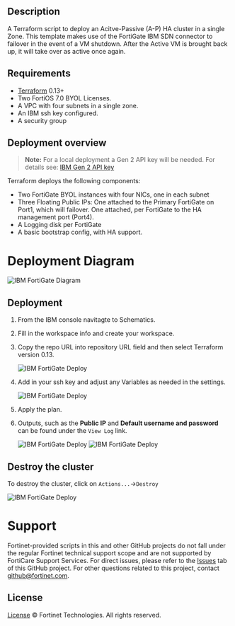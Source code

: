 ## Description

A Terraform script to deploy an Acitve-Passive (A-P) HA cluster in a single Zone. This template makes use of the FortiGate IBM SDN connector to failover in the event of a VM shutdown.
After the Active VM is brought back up, it will take over as active once again.

## Requirements

-   [Terraform](https://learn.hashicorp.com/terraform/getting-started/install.html) 0.13+
-   Two FortiOS 7.0 BYOL Licenses.
-   A VPC with four subnets in a single zone.
-   An IBM ssh key configured.
-   A security group

## Deployment overview

> **Note:** For a local deployment a Gen 2 API key will be needed. For details see: [IBM Gen 2 API key](https://cloud.ibm.com/docs/terraform?topic=terraform-provider-reference)

Terraform deploys the following components:

-   Two FortiGate BYOL instances with four NICs, one in each subnet
-   Three Floating Public IPs: One attached to the Primary FortiGate on Port1, which will failover. One attached, per FortiGate to the HA management port (Port4).
-   A Logging disk per FortiGate
-   A basic bootstrap config, with HA support.

# Deployment Diagram

![IBM FortiGate Diagram](https://raw.githubusercontent.com/fortinet/ibm-fortigate-terraform-deploy/main/imgs/IBM_ha-diagram-singlezone.png)

## Deployment

1. From the IBM console navitagte to Schematics.
2. Fill in the workspace info and create your workspace.
3. Copy the repo URL into repository URL field and then select Terraform version 0.13.

    ![IBM FortiGate Deploy](./imgs/step_3.png)

4. Add in your ssh key and adjust any Variables as needed in the settings.

    ![IBM FortiGate Deploy](./imgs/step_4.png)

5. Apply the plan.
6. Outputs, such as the **Public IP** and **Default username and password** can be found under the `View Log` link.

    ![IBM FortiGate Deploy](./imgs/step_6_a.png)
    ![IBM FortiGate Deploy](./imgs/step_6_b.png)

## Destroy the cluster

To destroy the cluster, click on `Actions...`->`Destroy`

![IBM FortiGate Deploy](./imgs/destroy_cluster.png)

# Support

Fortinet-provided scripts in this and other GitHub projects do not fall under the regular Fortinet technical support scope and are not supported by FortiCare Support Services.
For direct issues, please refer to the [Issues](https://github.com/fortinet/ibm-fortigate-terraform-deploy/issues) tab of this GitHub project.
For other questions related to this project, contact [github@fortinet.com](mailto:github@fortinet.com).

## License

[License](https://github.com/fortinet/ibm-fortigate-terraform-deploy/blob/main/LICENSE) © Fortinet Technologies. All rights reserved.
